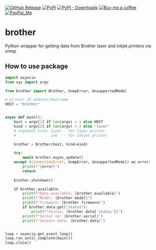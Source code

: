 [![GitHub Release][releases-shield]][releases]
[![PyPI][pypi-releases-shield]][pypi-releases]
[![PyPI - Downloads][pypi-downloads]][pypi-statistics]
[![Buy me a coffee][buy-me-a-coffee-shield]][buy-me-a-coffee]
[![PayPal_Me][paypal-me-shield]][paypal-me]

# brother
Python wrapper for getting data from Brother laser and inkjet printers via snmp

## How to use package
```py
import asyncio
from sys import argv

from brother import Brother, SnmpError, UnsupportedModel

# printer IP address/hostname
HOST = "brother"


async def main():
    host = argv[1] if len(argv) > 1 else HOST
    kind = argv[2] if len(argv) > 2 else "laser"
    # argument kind: laser - for laser printer
    #                ink   - for inkjet printer

    brother = Brother(host, kind=kind)

    try:
        await brother.async_update()
    except (ConnectionError, SnmpError, UnsupportedModel) as error:
        print(f"{error}")
        return
        
    brother.shutdown()

    if brother.available:
        print(f"Data available: {brother.available}")
        print(f"Model: {brother.model}")
        print(f"Firmware: {brother.firmware}")
        if brother.data.get("status"):
            print(f"Status: {brother.data['status']}")
        print(f"Serial no: {brother.serial}")
        print(f"Sensors data: {brother.data}")


loop = asyncio.get_event_loop()
loop.run_until_complete(main())
loop.close()
```
[releases]: https://github.com/bieniu/brother/releases
[releases-shield]: https://img.shields.io/github/release/bieniu/brother.svg?style=popout
[pypi-releases]: https://pypi.org/project/brother/
[pypi-statistics]: https://pepy.tech/project/brother
[pypi-releases-shield]: https://img.shields.io/pypi/v/brother
[pypi-downloads]: https://pepy.tech/badge/brother/month
[buy-me-a-coffee-shield]: https://img.shields.io/static/v1.svg?label=%20&message=Buy%20me%20a%20coffee&color=6f4e37&logo=buy%20me%20a%20coffee&logoColor=white
[buy-me-a-coffee]: https://www.buymeacoffee.com/QnLdxeaqO
[paypal-me-shield]: https://img.shields.io/static/v1.svg?label=%20&message=PayPal.Me&logo=paypal
[paypal-me]: https://www.paypal.me/bieniu79
